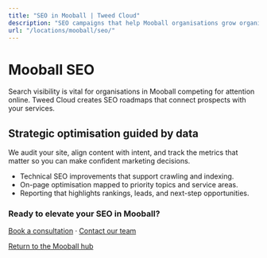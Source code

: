 ```yaml
---
title: "SEO in Mooball | Tweed Cloud"
description: "SEO campaigns that help Mooball organisations grow organic visibility."
url: "/locations/mooball/seo/"
---
```


# Mooball SEO

Search visibility is vital for organisations in Mooball competing for attention online. Tweed Cloud creates SEO roadmaps that connect prospects with your services.

## Strategic optimisation guided by data

We audit your site, align content with intent, and track the metrics that matter so you can make confident marketing decisions.

- Technical SEO improvements that support crawling and indexing.
- On-page optimisation mapped to priority topics and service areas.
- Reporting that highlights rankings, leads, and next-step opportunities.

### Ready to elevate your SEO in Mooball?

[Book a consultation](/consultation/) · [Contact our team](/contact/)

[Return to the Mooball hub](/locations/mooball/)
